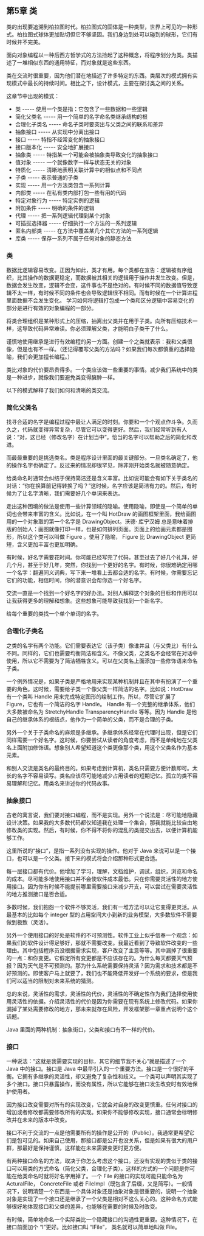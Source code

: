 ## 第5章  类

类的出现要追溯到柏拉图时代。柏拉图式的固体是一种类型，世界上可见的一种形式。柏拉图式球体更加贴切但它不够坚固。我们身边到处可以碰到的球形，它们有时候并不完美。

面向对象编程以一种后西方哲学式的方法捡起了这种概念，将程序划分为类。类描述了一堆相似东西的通用特征，而对象就是这些东西。

类在交流时很重要，因为他们潜在地描述了许多特定的东西。类层次的模式拥有实现模式中最长的持续时间。相比之下，设计模式，主要在探讨类之间的关系。

这章节中出现的模式：

+ 类				-----  使用一个类是指：它包含了一些数据和一些逻辑
+ 简化父类名		-----  用一个简单的名字命名类继承结构的根
+ 合理化子类名	-----  命名子类时要突出与父类之间的联系和差异
+ 抽象接口		-----  从实现中分离出接口
+ 接口			-----  特指不经常变化的抽象接口
+ 接口版本化		-----  安全地扩展接口
+ 抽象类			-----  特指某一个可能会被抽象类导致变化的抽象接口
+ 值对象			-----  一个就像数字一样与状态无关的对象
+ 特质化			-----  清晰地表明关联计算中的相似点和不同点
+ 子类			-----  表示普通的子类
+ 实现			-----  用一个方法类包含一系列计算
+ 内部类			-----  在私有类内部打包一些有用的代码
+ 特定对象行为	-----  特定实例的逻辑
+ 附加条件		-----  明确的条件的逻辑
+ 代理			-----  把一系列逻辑代理到某个对象
+ 可插拔选择器	-----  仔细执行一个方法的一系列逻辑
+ 匿名内部类		-----  在方法中覆盖某几个其它方法的一系列逻辑
+ 库类			-----  保存一系列不属于任何对象的静态方法

### 类

数据比逻辑容易改变。正因为如此，类才有用。每个类都在宣告：逻辑被有序组织，比其操作的数据更稳定，而数据被其相关的逻辑用于操作并发生改变。但是，数据会发生改变，逻辑不会变，这件事也不是绝对的。有时候不同的数据值导致逻辑不太一样，有时候不同的条件也会导致逻辑很不相同。而有时候在一个计算进程里面数据不会发生变化。 学习如何将逻辑打包成一个类和区分逻辑中容易变化的部分是进行有效的对象编程的一部分。

将类合理组织是某种形式上的压缩，抽离出父类并在用于子类。向所有压缩技术一样，这导致代码异常难读。你必须理解父类，才能明白子类干了什么。

谨慎地使用继承是进行有效编程的另一方面。创建一个之类就表示：我和父类很像，但是也有不一样。（还记得覆写父类的方法吗？如果我们每次都慎重的选择隐喻，我们会更加擅长编程。）

类比对象的代价要昂贵得多。一个类应该做一些重要的事情。减少我们系统中的类是一种进步，就像我们要避免类变得臃肿一样。

以下的模式解释了我们如何和清晰的类交流。

### 简化父类名

找寻合适的名字是编程过程中最让人满足的时刻。你要和一个个观点作斗争。久而久之，代码就变得异常复杂，尽管它可以变得更好。然后，我们经常听到有人说：“对，这已经（修改名字）在计划当中”。恰当的名字可以帮助之后的简化和改进。

而最最重要的是挑选类名。类是程序设计里面的最关键部分。一旦类名确定了，他的操作名字也确定了。反过来的情况却很罕见，除非刚开始类名就被随意确定。

给类命名时通常会纠结于保持简洁还是含义丰富。比如说可能会有如下关于类名的对话：“你在换算前记得转换了吗？”这时候，名字应该是简洁有力的。然后，有时候为了让名字清晰，我们需要好几个单词来表达。

走出这种困境的做法是使用一些计算领域的隐喻。使用隐喻，即使是一个简单的单词也会带来丰富的含义。比如说，在一个叫 HotDraw 的画图框架里面，我给画图用的一个对象取的第一个名字是 DrawingObject。沃德· 库宁汉姆 总是意味着排版的创始人：画图就像打印一样，也是如何排列页面。页面上的绘画元素都是图形，所以这个类可以叫做 Figure 。使用了隐喻， Figure 比 DrawingObject 更简短，含义更加丰富也更加明确。

有时候，好名字需要花时间。你可能已经写完了代码，甚至过去了好几个礼拜，好几个月，甚至于好几年，突然，你找到一个更好的名字。有时候，你很难确定用哪一个名字：翻遍同义词典，写下来一堆看上去都合适的名字。有时候，你需要忘记它们的功能，相信时间，你的潜意识会帮你选一个好名字。

交流一直是一个找到一个好名字的好办法。对别人解释这个对象的目标和作用可以让我获得更多的理解和想象。这些想象可能导致我找到一个新名字。

给每个重要的类找一个单个单词的名字。

### 合理化子类名

之类的名字有两个功能。它们需要表达它（该子类）像谁并且（与父类比）有什么不同。同样的，它们也需要均衡简洁和含义。不像父类，之类名不会经常在对话中使用，所以它不需要为了简洁牺牲含义。可以在父类名上面添加一些修饰语来命名子类。

一个例外情况是，如果子类是严格地用来实现某种机制并且在其中有扮演了一个重要的角色。这时候，需要给子类一个像父类一样简洁的名字。比如说：HotDraw 有一个类叫 Handle 用来完成特定图形的绘制工作。所以，尽管它扩展了 Figure，它也有一个简洁的名字 Handle。 Handle 有一个完整的继承体系，他们大多数被命名为 StretchyHandle TransparencyHandle 等等。因为 Handle 是他自己的继承体系的根结点，他作为一个简单的父类，而不是合理的子类。

另外一个关于子类命名的麻烦是多继承。多继承体系经常在代理时出现，但是它们同样需要一个好名字。这时候，你要尝试从读者的角度考虑，而不是单纯地在父类名上面附加修饰语。想象别人希望知道这个类更像那个类，用这个父类名作为基本元素。

和别人交流是类名的最终目的。如果考虑到计算机，类名只需要方便计数即可。太长的名字不容易读写。类名应该尽可能地减少占用读者的短期记忆。孤立的类不容易理解和记忆。用类名来讲述你的代码故事。

### 抽象接口

古老的寓言说，我们要对接口编程，而不是实现。另外一个说法是：尽可能地隐藏设计决策。如果我的大多数代码都仅知道我在处理一个集合，那我就能比较自由地修改类的实现。然后，有时候，你不得不将你的混乱的类提交出去，以便计算机能够工作。

这里所说的“接口”，是指一系列没有实现的操作。他对于 Java 来说可以是一个接口，也可以是一个父类。接下来的模式将会介绍那种形式更合适。

每一层接口都有代价。他增加了学习，理解，文档维护，调试，组织，浏览和命名的成本。尽可能多地使用接口并不会使软件成本最低。只在你需要灵活性的地方使用接口。因为你有时候不能提前哪里需要接口来减少开支，可以尝试在需要灵活性的地方推测接口是否合适。

多数时候，我们抱怨一个软件不够灵活，我们有一堆方法可以让它变得更灵活。从最基本的比如每个 integer 型的占用空间大小到新的业务模型，大多数软件不需要做到极致（灵活）。

另外一个使用接口的好处是软件的不可预测性。软件工业上似乎信奉一个观念：如果我们的软件设计得足够好，那就不需要改变。我最近看到了导致软件改变的一些理由。其中包括程序员没根据需求实现，客户改变了主意等等。其中漏掉了很重要的一点：和你变更。它假定所有变更都是不应该存在的。为什么每天都要天气预报？因为天气是不可预测的。那为什么系统需要保持灵活？因为需求和技术都是不好预测的。即使客户马上就要了，我们也不能降低开发好一个系统的要求，但是我们可以适当的限制对未来系统的猜测。

总的来说，灵活性的需求，灵活性的代价，灵活性的不确定性作为我们选择使用使用灵活性的依据。介绍灵活性的代价是因为你需要在现有系统上修改代码。如果你漏掉了某处需要修改的地方，那未来就存在风险，开发框架那一章重点说明个这个话题。

Java 里面的两种机制：抽象街口，父类和接口有不一样的代价。

### 接口

一种说法：“这就是我需要实现的目标，其它的细节我不关心”就是描述了一个 Java 中的接口。接口是 Java 中最早引入的一个重要方法。接口是一个很好的平衡。它拥有多继承的灵活性，却又避免了复杂性和歧义。一个类可以声明其实现了多个接口。接口只暴露操作，而没有属性，所以它能够在接口发生改变时有效地保护使用者。

因为接口改变需要对所有的实现改变，它就会对自身的改变更慎重。任何对接口的增加或者修改都需要修改所有的实现。如果你不能够修改实现，接口通常会标明修改并在未来的版本中改变。

接口不利于交流的一点是他需要所有的操作是公开的（Public）。我通常更希望它们是包可见的。如果自己使用，那接口都是公开也没关系，但是如果有很大的用户群，那最好是保持谨慎，这样能在未来需要变更时更方便。

有两种接口命名的方法，取决于你怎么考虑这个接口。还没有实现的类似于类的接口可以用类的方式命名（简化父类，合理化子类）。这样的方式的一个问题是你可能在给类命名时就将好名字用掉了。一个 File 的接口的实现可能只能命名为 ActuralFile， ConcreteFile 或者 FileImpl（既包含了后缀，又是简写）。一般情况下，说明清楚一个东西是一个具体对象还是抽象对象是很重要的，说明一个抽象对象是实现了一个接口还是继承了一个父类是相对不这么关心的。这种命名方式能够很好地体现接口和父类的差异，也能够在需要的时候及时改变。

有时候，简单地命名一个实际类比一个隐藏接口的沟通性更重要。这种情况下，在接口前面加个 “I”更好。比如接口叫 “IFile”， 类名就可以简单地叫做 File。


   